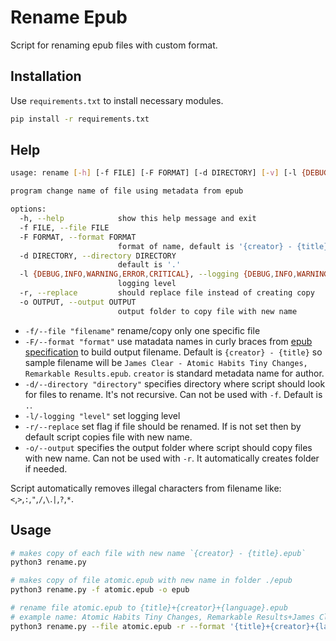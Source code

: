 # Rename Epub

Script for renaming epub files with custom format.

## Installation

Use `requirements.txt` to install necessary modules.

```bash
pip install -r requirements.txt
```

## Help

```bash
usage: rename [-h] [-f FILE] [-F FORMAT] [-d DIRECTORY] [-v] [-l {DEBUG,INFO,WARNING,ERROR,CRITICAL}] [-r] [-o OUTPUT]

program change name of file using metadata from epub

options:
  -h, --help            show this help message and exit
  -f FILE, --file FILE
  -F FORMAT, --format FORMAT
                        format of name, default is '{creator} - {title}'
  -d DIRECTORY, --directory DIRECTORY
                        default is '.'
  -l {DEBUG,INFO,WARNING,ERROR,CRITICAL}, --logging {DEBUG,INFO,WARNING,ERROR,CRITICAL}
                        logging level
  -r, --replace         should replace file instead of creating copy
  -o OUTPUT, --output OUTPUT
                        output folder to copy file with new name
```

- `-f/--file "filename"` rename/copy only one specific file
- `-F/--format "format"` use matadata names in curly braces from [epub specification](https://www.w3.org/TR/epub-33/#sec-pkg-metadata) to build output filename. Default is `{creator} - {title}` so sample filename will be `James Clear - Atomic Habits Tiny Changes, Remarkable Results.epub`. `creator` is standard metadata name for author.
- `-d/--directory "directory"` specifies directory where script should look for files to rename. It's not recursive. Can not be used with `-f`. Default is `.`.
- `-l/-logging "level"` set logging level
- `-r/--replace` set flag if file should be renamed. If is not set then by default script copies file with new name.
- `-o/--output` specifies the output folder where script should copy files with new name. Can not be used with `-r`. It automatically creates folder if needed.

Script automatically removes illegal characters from filename like: `<`,`>`,`:`,`"`,`/`,`\`.`|`,`?`,`*`.

## Usage

```bash
# makes copy of each file with new name `{creator} - {title}.epub`
python3 rename.py

# makes copy of file atomic.epub with new name in folder ./epub
python3 rename.py -f atomic.epub -o epub

# rename file atomic.epub to {title}+{creator}+{language}.epub 
# example name: Atomic Habits Tiny Changes, Remarkable Results+James Clear+en-US.epub
python3 rename.py --file atomic.epub -r --format '{title}+{creator}+{language}'
```
